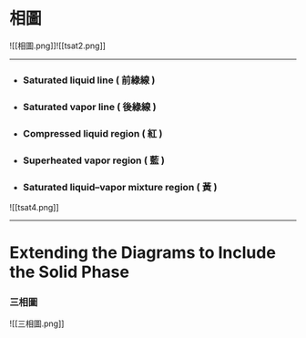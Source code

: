 # 相圖
![[相圖.png]]![[tsat2.png]]
___
- ### Saturated liquid line ( 前綠線 )
- ### Saturated vapor line ( 後綠線 )
- ### Compressed liquid region ( 紅 )
- ### Superheated vapor region ( 藍 )
- ### Saturated liquid–vapor mixture region ( 黃 )
![[tsat4.png]]
___
# Extending the Diagrams to Include the Solid Phase

### 三相圖

![[三相圖.png]]


